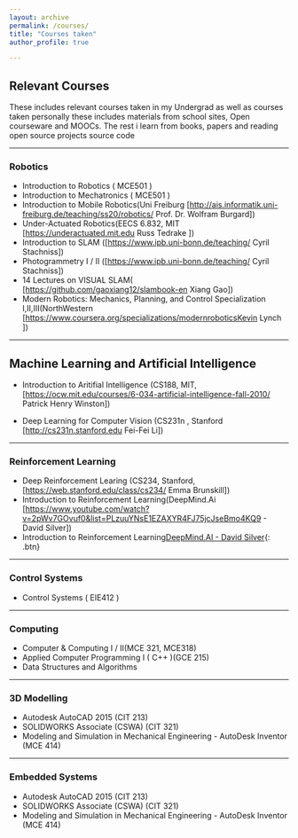 ```yaml
---
layout: archive
permalink: /courses/
title: "Courses taken"
author_profile: true

---
```

## Relevant Courses
These includes relevant courses taken in my Undergrad as well as courses taken personally
these includes materials from school sites, Open courseware and MOOCs. The rest i learn from books, 
papers and reading open source  projects source code

--------------------
### Robotics
- Introduction to Robotics ( MCE501 )
- Introduction to Mechatronics ( MCE501 )
- Introduction to Mobile Robotics(Uni Freiburg [http://ais.informatik.uni-freiburg.de/teaching/ss20/robotics/ Prof. Dr. Wolfram Burgard])
- Under-Actuated Robotics(EECS 6.832, MIT [https://underactuated.mit.edu Russ Tedrake ])
- Introduction to SLAM ([https://www.ipb.uni-bonn.de/teaching/ Cyril Stachniss])
- Photogrammetry I / II ([https://www.ipb.uni-bonn.de/teaching/ Cyril Stachniss])
- 14 Lectures on VISUAL SLAM( [https://github.com/gaoxiang12/slambook-en Xiang Gao])
- Modern Robotics: Mechanics, Planning, and Control Specialization I,II,III(NorthWestern [https://www.coursera.org/specializations/modernroboticsKevin Lynch ])


---------------------------

## Machine Learning and Artificial Intelligence
- Introduction to Aritifial Intelligence (CS188, MIT, [https://ocw.mit.edu/courses/6-034-artificial-intelligence-fall-2010/ Patrick Henry Winston])

- Deep Learning for Computer Vision (CS231n , Stanford [http://cs231n.stanford.edu Fei-Fei Li])

---------------

### Reinforcement Learning
- Deep Reinforcement Learing (CS234, Stanford, [https://web.stanford.edu/class/cs234/  Emma Brunskill])
- Introduction to Reinforcement Learning(DeepMind.Ai [https://www.youtube.com/watch?v=2pWv7GOvuf0&list=PLzuuYNsE1EZAXYR4FJ75jcJseBmo4KQ9 - David Silver])
- Introduction to Reinforcement Learning[DeepMind.AI - David Silver](#https://www.youtube.com/watch?v=2pWv7GOvuf0&list=PLzuuYNsE1EZAXYR4FJ75jcJseBmo4KQ9){: .btn}

-------------------
### Control Systems
- Control Systems ( EIE412 )

-------------------
### Computing
- Computer & Computing I / II(MCE 321, MCE318)
- Applied Computer Programming I ( C\+\+ )(GCE 215)
- Data Structures and Algorithms

-------------------------

### 3D Modelling
- Autodesk AutoCAD 2015 (CIT 213)
- SOLIDWORKS Associate (CSWA) (CIT 321)
- Modeling and Simulation in Mechanical Engineering - AutoDesk Inventor (MCE 414)

------------------------
### Embedded Systems
- Autodesk AutoCAD 2015 (CIT 213)
- SOLIDWORKS Associate (CSWA) (CIT 321)
- Modeling and Simulation in Mechanical Engineering - AutoDesk Inventor (MCE 414)